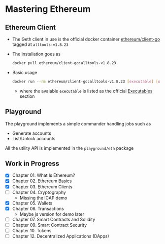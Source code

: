 # Mastering Ethereum

## Ethereum Client

- The Geth client in use is the official docker container [ethereum/client-go](https://hub.docker.com/r/ethereum/client-go) tagged at `alltools-v1.8.23`
- The installation goes as

  ```bash
  docker pull ethereum/client-go:alltools-v1.8.23
  ```

- Basic usage

  ```bash
  docker run --rm ethereum/client-go:alltools-v1.8.23 [executable] [options]
  ```

  - where the avaiable `executable` is listed as the official [Executables](https://github.com/ethereum/go-ethereum#executables) section

## Playground

The playground implements a simple commander handling jobs such as

- Generate accounts
- List/Unlock accounts

All the utility API is implemented in the `playground/eth` package

## Work in Progress

- [x] Chapter 01. What Is Ethereum?
- [x] Chapter 02. Ethereum Basics
- [x] Chapter 03. Ethereum Clients
- [ ] Chapter 04. Cryptography
  - Missing the ICAP demo
- [x] Chapter 05. Wallets
- [x] Chapter 06. Transactions
  - Maybe js version for demo later
- [ ] Chapter 07. Smart Contracts and Solidity
- [ ] Chapter 09. Smart Contract Security
- [ ] Chapter 10. Tokens
- [ ] Chapter 12. Decentralized Applications (DApps)
